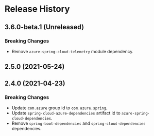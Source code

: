 # Release History

## 3.6.0-beta.1 (Unreleased)
### Breaking Changes
- Remove `azure-spring-cloud-telemetry` module dependency.

## 2.5.0 (2021-05-24)

## 2.4.0 (2021-04-23)
### Breaking Changes
- Update `com.azure` group id to `com.azure.spring`.
- Update `spring-cloud-azure-dependencies` artifact id to `azure-spring-cloud-dependencies`.
- Remove `spring-boot-dependencies` and `spring-cloud-dependencies` dependencies.
